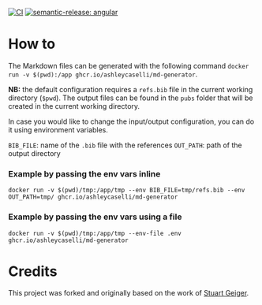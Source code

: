 [![CI](https://github.com/ashleycaselli/md-generator/actions/workflows/build-release.yml/badge.svg)](https://github.com/ashleycaselli/md-generator/actions/workflows/build-release.yml)
[![semantic-release: angular](https://img.shields.io/badge/semantic--release-angular-e10079?logo=semantic-release)](https://github.com/semantic-release/semantic-release)

# How to

The Markdown files can be generated with the following
command `docker run -v $(pwd):/app ghcr.io/ashleycaselli/md-generator`.

**NB:** the default configuration requires a `refs.bib` file in the current working directory (`$pwd`). The output files can
be found in the `pubs` folder that will be created in the current working directory.

In case you would like to change the input/output configuration, you can do it using environment variables.

`BIB_FILE`: name of the `.bib` file with the references
`OUT_PATH`: path of the output directory

### Example by passing the env vars inline
`docker run -v $(pwd)/tmp:/app/tmp --env BIB_FILE=tmp/refs.bib --env OUT_PATH=tmp/ ghcr.io/ashleycaselli/md-generator`

### Example by passing the env vars using a file
`docker run -v $(pwd)/tmp:/app/tmp --env-file .env ghcr.io/ashleycaselli/md-generator`

# Credits

This project was forked and originally based on the work of [Stuart Geiger](https://github.com/staeiou).
